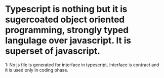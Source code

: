 # Typescript is nothing but it is sugercoated object oriented programming, strongly typed langulage over javascript. It is superset of javascript.

1: No js file is generated for interface in typescript. Interface is contract and it is used only in coding phase. 
